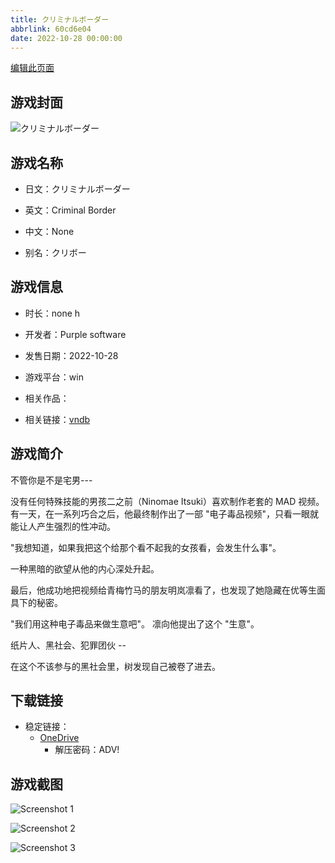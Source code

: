 ```yaml
---
title: クリミナルボーダー
abbrlink: 60cd6e04
date: 2022-10-28 00:00:00
---
```

[编辑此页面](https://github.com/ACG-3/ADV3-source/blob/main/source/_posts/games/%E3%82%AF%E3%83%AA%E3%83%9F%E3%83%8A%E3%83%AB%E3%83%9C%E3%83%BC%E3%83%80%E3%83%BC.md)

## 游戏封面

![クリミナルボーダー](https://pan.timero.xyz/d/onedrive/img_lib_001/%E3%82%AF%E3%83%AA%E3%83%9F%E3%83%8A%E3%83%AB%E3%83%9C%E3%83%BC%E3%83%80%E3%83%BC_cover.avif)


## 游戏名称

- 日文：クリミナルボーダー
- 英文：Criminal Border
- 中文：None

- 别名：クリボー


## 游戏信息

- 时长：none h
- 开发者：Purple software
- 发售日期：2022-10-28
- 游戏平台：win
- 相关作品：

- 相关链接：[vndb](https://vndb.org/v37116)


## 游戏简介

不管你是不是宅男---

没有任何特殊技能的男孩二之前（Ninomae Itsuki）喜欢制作老套的 MAD 视频。有一天，在一系列巧合之后，他最终制作出了一部 "电子毒品视频"，只看一眼就能让人产生强烈的性冲动。

"我想知道，如果我把这个给那个看不起我的女孩看，会发生什么事"。

一种黑暗的欲望从他的内心深处升起。

最后，他成功地把视频给青梅竹马的朋友明岚凛看了，也发现了她隐藏在优等生面具下的秘密。

"我们用这种电子毒品来做生意吧"。
凛向他提出了这个 "生意"。

纸片人、黑社会、犯罪团伙 --

在这个不该参与的黑社会里，树发现自己被卷了进去。




## 下载链接

- 稳定链接：
    - [OneDrive](https://pan.timero.xyz/onedrive/adv_lib_001/%E3%82%AF%E3%83%AA%E3%83%9F%E3%83%8A%E3%83%AB%E3%83%9C%E3%83%BC%E3%83%80%E3%83%BC)
        - 解压密码：ADV!



## 游戏截图


![Screenshot 1](https://pan.timero.xyz/d/onedrive/img_lib_001/%E3%82%AF%E3%83%AA%E3%83%9F%E3%83%8A%E3%83%AB%E3%83%9C%E3%83%BC%E3%83%80%E3%83%BC_Screenshot_1.avif)

![Screenshot 2](https://pan.timero.xyz/d/onedrive/img_lib_001/%E3%82%AF%E3%83%AA%E3%83%9F%E3%83%8A%E3%83%AB%E3%83%9C%E3%83%BC%E3%83%80%E3%83%BC_Screenshot_2.avif)

![Screenshot 3](https://pan.timero.xyz/d/onedrive/img_lib_001/%E3%82%AF%E3%83%AA%E3%83%9F%E3%83%8A%E3%83%AB%E3%83%9C%E3%83%BC%E3%83%80%E3%83%BC_Screenshot_3.avif)

